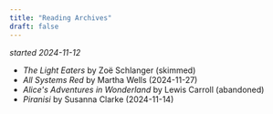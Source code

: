 ```yaml
---
title: "Reading Archives"
draft: false
---
```


_started 2024-11-12_
- _The Light Eaters_ by Zoë Schlanger (skimmed)
- _All Systems Red_ by Martha Wells (2024-11-27)
- _Alice's Adventures in Wonderland_ by Lewis Carroll (abandoned)
- _Piranisi_ by Susanna Clarke (2024-11-14)